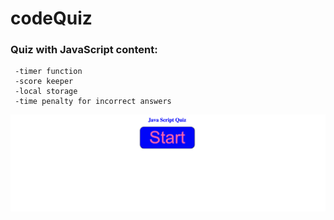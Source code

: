 # codeQuiz

### Quiz with JavaScript content:

     -timer function
     -score keeper
     -local storage
     -time penalty for incorrect answers

![page image](./codeQuiz.png)
